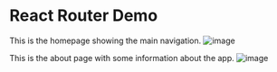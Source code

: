 # React Router Demo

This is the homepage showing the main navigation.
![image](https://github.com/user-attachments/assets/deb5bd5e-c2d3-4a89-bf66-3f99f5917952)


This is the about page with some information about the app.
![image](https://github.com/user-attachments/assets/cc27c54c-ef90-4cb6-9bbf-a4023dc2ac23)



